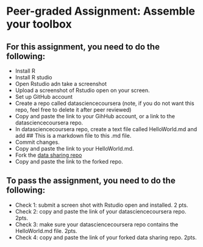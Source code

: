 # Peer-graded Assignment: Assemble your toolbox

## For this assignment, you need to do the following:

* Install R
* Install R studio
* Open Rstudio adn take a screenshot
* Upload a screenshot of Rstudio open on your screen.
* Set up GitHub account
* Create a repo called datasciencecoursera (note, if you do not want this repo, feel free to delete it after peer reviewed)
* Copy and paste the link to your GihHub account, or a link to the datasciencecoursera repo.
* In datasciencecoursera repo, create a text file called HelloWorld.md and add ## This is a markdown file to this .md file.
* Commit changes.
* Copy and paste the link to your HelloWorld.md.
* Fork the [data sharing repo](https://github.com/jtleek/datasharing) 
* Copy and paste the link to the forked repo.

## To pass the assignment, you need to do the following:
* Check 1: submit a screen shot with Rstudio open and installed. 2 pts.
* Check 2: copy and paste the link of your datasciencecoursera repo. 2pts.
* Check 3: make sure your datasciencecoursera repo contains the HelloWorld.md file. 2pts.
* Check 4: copy and paste the link of your forked data sharing repo. 2pts.
